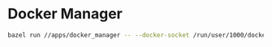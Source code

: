 # Docker Manager

```bash
bazel run //apps/docker_manager -- --docker-socket /run/user/1000/docker.sock --measure-time 1
```
